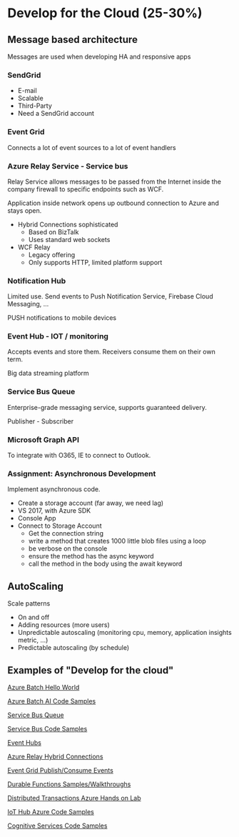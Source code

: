 # Develop for the Cloud (25-30%)

## Message based architecture

Messages are used when developing HA and responsive apps

### SendGrid

- E-mail
- Scalable
- Third-Party
- Need a SendGrid account

### Event Grid

Connects a lot of event sources to a lot of event handlers

### Azure Relay Service - Service bus

Relay Service allows messages to be passed from the Internet inside the company firewall to specific endpoints such as WCF.

Application inside network opens up outbound connection to Azure and stays open.

- Hybrid Connections sophisticated
  - Based on BizTalk
  - Uses standard web sockets
- WCF Relay
  - Legacy offering
  - Only supports HTTP, limited platform support

### Notification Hub

Limited use. Send events to Push Notification Service, Firebase Cloud Messaging, ... 

PUSH notifications to mobile devices

### Event Hub - IOT / monitoring

Accepts events and store them. Receivers consume them on their own term.

Big data streaming platform

### Service Bus Queue

Enterprise-grade messaging service, supports guaranteed delivery.

Publisher - Subscriber

### Microsoft Graph API

To integrate with O365, IE to connect to Outlook.

### Assignment: Asynchronous Development

Implement asynchronous code.

- Create a storage account (far away, we need lag)
- VS 2017, with Azure SDK
- Console App
- Connect to Storage Account
  - Get the connection string
  - write a method that creates 1000 little blob files using a loop
  - be verbose on the console
  - ensure the method has the async keyword
  - call the method in the body using the await keyword

## AutoScaling

Scale patterns

- On and off
- Adding resources (more users)
- Unpredictable autoscaling (monitoring cpu, memory, application insights metric, ...)
- Predictable autoscaling (by schedule)

## Examples of "Develop for the cloud"

[Azure Batch Hello World](https://github.com/Azure-Samples/azure-batch-samples/blob/master/CSharp/GettingStarted/01_HelloWorld)

[Azure Batch AI Code Samples](https://azure.microsoft.com/en-us/resources/samples/?service=batch-ai&sort=0)

[Service Bus Queue](https://github.com/Azure/azure-service-bus-dotnet)

[Service Bus Code Samples](https://azure.microsoft.com/en-us/resources/samples/?service=service-bus&sort=0)

[Event Hubs](https://github.com/azure/azure-event-hubs-dotnet)

[Azure Relay Hybrid Connections](https://github.com/azure/azure-relay-dotnet)

[Event Grid Publish/Consume Events](https://github.com/Azure-Samples/event-grid-dotnet-publish-consume-events)

[Durable Functions Samples/Walkthroughs](https://github.com/Azure/azure-functions-durable-extension)

[Distributed Transactions Azure Hands on Lab](https://github.com/Microsoft/code-challenges/blob/master/Labs/Azure%20SQL%20Database/hands-on-lab.md)

[IoT Hub Azure Code Samples](https://azure.microsoft.com/en-us/resources/samples/?service=iot-hub&sort=0)

[Cognitive Services Code Samples](https://azure.microsoft.com/en-us/resources/samples/?service=cognitive-services&sort=0)